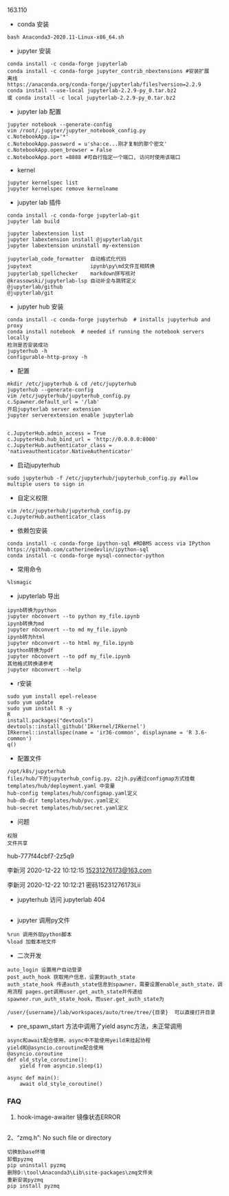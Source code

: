 163.110
- conda 安装
```
bash Anaconda3-2020.11-Linux-x86_64.sh
```
- jupyter 安装
```
conda install -c conda-forge jupyterlab
conda install -c conda-forge jupyter_contrib_nbextensions #安装扩展
离线
https://anaconda.org/conda-forge/jupyterlab/files?version=2.2.9
conda install --use-local jupyterlab-2.2.9-py_0.tar.bz2
或 conda install -c local jupyterlab-2.2.9-py_0.tar.bz2
```
- jupyter lab 配置
```
jupyter notebook --generate-config
vim /root/.jupyter/jupyter_notebook_config.py
c.NotebookApp.ip='*'
c.NotebookApp.password = u'sha:ce...刚才复制的那个密文'
c.NotebookApp.open_browser = False
c.NotebookApp.port =8888 #可自行指定一个端口, 访问时使用该端口
```
- kernel
```
jupyter kernelspec list
jupyter kernelspec remove kernelname
```
- jupyter lab 插件
```
conda install -c conda-forge jupyterlab-git
jupyter lab build

jupyter labextension list
jupyter labextension install @jupyterlab/git
jupyter labextension uninstall my-extension

jupyterlab_code_formatter  自动格式化代码
jupytext                   ipynb\py\md文件互相转换
jupyterlab_spellchecker    markdown拼写核对
@krassowski/jupyterlab-lsp 自动补全与跳转定义
@jupyterlab/github
@jupyterlab/git
```


- jupyter hub 安装
```
conda install -c conda-forge jupyterhub  # installs jupyterhub and proxy
conda install notebook  # needed if running the notebook servers locally
检测是否安装成功
jupyterhub -h
configurable-http-proxy -h
```
- 配置
```
mkdir /etc/jupyterhub & cd /etc/jupyterhub
jupyterhub --generate-config
vim /etc/jupyterhub/jupyterhub_config.py
c.Spawner.default_url = '/lab'
开启jupyterlab server extension
jupyter serverextension enable jupyterlab


c.JupyterHub.admin_access = True
c.JupyterHub.hub_bind_url = 'http://0.0.0.0:8000'
c.JupyterHub.authenticator_class = 'nativeauthenticator.NativeAuthenticator'

```
- 启动jupyterhub
```
sudo jupyterhub -f /etc/jupyterhub/jupyterhub_config.py #allow multiple users to sign in
```

- 自定义权限
```
vim /etc/jupyterhub/jupyterhub_config.py
c.JupyterHub.authenticator_class
```

- 依赖包安装
```
conda install -c conda-forge ipython-sql #RDBMS access via IPython https://github.com/catherinedevlin/ipython-sql
conda install -c conda-forge mysql-connector-python
```

- 常用命令
```
%lsmagic
```

- jupyterlab 导出
```
ipynb转换为python
jupyter nbconvert --to python my_file.ipynb
ipynb转换为md
jupyter nbconvert --to md my_file.ipynb
ipynb转为html
jupyter nbconvert --to html my_file.ipynb
ipython转换为pdf
jupyter nbconvert --to pdf my_file.ipynb
其他格式转换请参考
jupyter nbconvert --help
```


- r安装
```
sudo yum install epel-release
sudo yum update
sudo yum install R -y
R
install.packages("devtools")
devtools::install_github('IRkernel/IRkernel')
IRkernel::installspec(name = 'ir36-common', displayname = 'R 3.6-common')
q()
```
- 配置文件
```
/opt/k8s/jupyterhub
files/hub/下的jupyterhub_config.py、z2jh.py通过configmap方式挂载
templates/hub/deployment.yaml 中变量
hub-config templates/hub/configmap.yaml定义
hub-db-dir templates/hub/pvc.yaml定义
hub-secret templates/hub/secret.yaml定义
```

- 问题
```
权限
文件共享

```
hub-777f44cbf7-2z5q9

李新河 2020-12-22 10:12:15
15231276173@163.com

李新河 2020-12-22 10:12:21
密码15231276173Lii


- jupyterhub 访问 jupyterlab 404
```

```
- jupyter 调用py文件
```
%run 调用外部python脚本
%load 加载本地文件
```

- 二次开发
```
auto_login 设置用户自动登录
post_auth_hook 获取用户信息，设置到auth_state
auth_state_hook 传递auth_state信息到spawner，需要设置enable_auth_state，调用流程 pages.get调用user.get_auth_state并传递给spawner.run_auth_state_hook，而user.get_auth_state为

/user/{username}/lab/workspaces/auto/tree/tree/{目录}  可以直接打开目录
```

- pre_spawn_start 方法中调用了yield async方法，未正常调用
```
async和await配合使用，async中不能使用yeild来挂起协程
yield和@asyncio.coroutine配合使用
@asyncio.coroutine
def old_style_coroutine():
    yield from asyncio.sleep(1)

async def main():
    await old_style_coroutine()
```

### FAQ
1. hook-image-awaiter 镜像状态ERROR
```

```
2、“zmq.h”: No such file or directory
```
切换到base环境
卸载pyzmq
pip uninstall pyzmq
删除D:\tool\Anaconda3\Lib\site-packages\zmq文件夹
重新安装pyzmq
pip install pyzmq
```